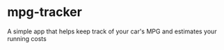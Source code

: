 # mpg-tracker
A simple app that helps keep track of your car's MPG and estimates your running costs
